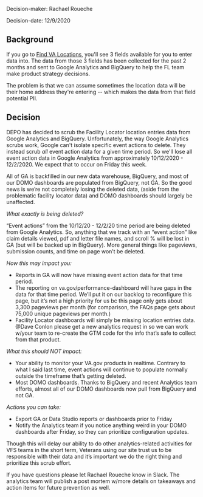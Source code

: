 Decision-maker: Rachael Roueche

Decision-date: 12/9/2020

## Background
If you go to [Find VA Locations](https://www.va.gov/find-locations), you'll see 3 fields available for you to enter data into. The data from those 3 fields has been collected for the past 2 months and sent to Google Analytics and BigQuery to help the FL team make product strategy decisions.

The problem is that we can assume sometimes the location data will be their home address they're entering -- which makes the data from that field potential PII.

## Decision
DEPO has decided to scrub the Facility Locator location entries data from Google Analytics and BigQuery. Unfortunately, the way Google Analytics scrubs work, Google can't isolate specific event actions to delete. They instead scrub *all* event action data for a given time period. So we'll lose all event action data in Google Analytics from approximately 10/12/2020 - 12/2/2020. We expect that to occur on Friday this week.

All of GA is backfilled in our new data warehouse, BigQuery, and most of our DOMO dashboards are populated from BigQuery, not GA. So the good news is we’re not completely losing the deleted data, (aside from the problematic facility locator data) and DOMO dashboards should largely be unaffected.

*What exactly is being deleted?*

“Event actions” from the 10/12/20 - 12/2/20 time period are being deleted from Google Analytics. So, anything that we track with an “event action” like claim details viewed, pdf and letter file names, and scroll % will be lost in GA (but will be backed up in BigQuery). More general things like pageviews, submission counts, and time on page won’t be deleted.

*How this may impact you:*

- Reports in GA will now have missing event action data for that time period.
- The reporting on va.gov/performance-dashboard will have gaps in the data for that time period. We’ll put it on our backlog to reconfigure this page, but it’s not a high priority for us bc this page only gets about 3,300 pageviews per month (for comparison, the FAQs page gets about 75,000 unique pageviews per month.)
- Facility Locator dashboards will simply be missing location entries data. @Dave Conlon please get a new analytics request in so we can work w/your team to re-create the GTM code for the info that’s safe to collect from that product.

*What this should NOT impact:*

- Your ability to monitor your VA.gov products in realtime. Contrary to what I said last time, event actions will continue to populate normally outside the timeframe that’s getting deleted.
- Most DOMO dashboards. Thanks to BigQuery and recent Analytics team efforts, almost all of our DOMO dashboards now pull from BigQuery and not GA.

*Actions you can take:*

- Export GA or Data Studio reports or dashboards prior to Friday
- Notify the Analytics team if you notice anything weird in your DOMO dashboards after Friday, so they can prioritize configuration updates.

Though this will delay our ability to do other analytics-related activities for VFS teams in the short term, Veterans using our site trust us to be responsible with their data and it’s important we do the right thing and prioritize this scrub effort.

If you have questions please let Rachael Roueche know in Slack. The analytics team will publish a post mortem w/more details on takeaways and action items for future prevention as well.
